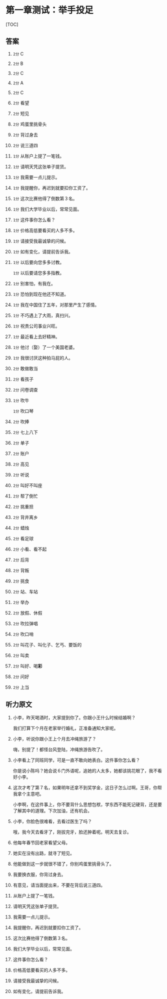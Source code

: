 # 第一章测试：举手投足



[TOC]

## 答案

1. `2分` C

2. `2分` B

3. `2分` C

4. `2分` A

5. `2分` C

6. `2分` 看望

7. `2分` 短见

8. `2分` 鸡蛋里挑骨头

9. `2分` 背过身去

10. `2分` 说三道四

11. `1分` 从账户上提了一笔钱。

12. `1分` 请明天凭这张单子提货。

13. `1分` 我需要一点儿提示。

14. `1分` 我提醒你，再迟到就要扣你工资了。

15. `1分` 这次比赛他得了倒数第３名。

16. `1分` 我们大学毕业以后，常常见面。

17. `1分` 这件事你怎么看？

18. `1分` 价格高低要看买的人多不多。

19. `1分` 请接受我最诚挚的问候。

20. `1分` 如有变化，请提前告诉我。

21. `1分` 以后要向您多多讨教。

    `1分` 以后要请您多多指教。

22. `1分` 别害怕，有我在。

23. `1分` 恐怕到现在他还不知道。

24. `1分` 我在中国住了五年，对那里产生了感情。

25. `1分` 不巧遇上了大雨，真扫兴。

26. `1分` 祝贵公司事业兴旺。

27. `1分` 最近看上去好精神。

28. `1分` 他讨（娶）了一个美国老婆。

29. `1分` 我很讨厌这种拍马屁的人。

30. `2分` 敢做敢当

31. `2分` 看孩子

32. `2分` 问卷调查

33. `1分` 吹牛

    `1分` 吹口琴

34. `2分` 吹捧

35. `2分` 七上八下

36. `2分` 单子

37. `2分` 账户

38. `2分` 高见

39. `2分` 听说

40. `2分` 叫好不叫座

41. `2分` 帮了倒忙

42. `2分` 挑重担

43. `2分` 背井离乡

44. `2分` 蜡烛

45. `2分` 看足球

46. `2分` 小看、看不起

47. `2分` 后背

48. `2分` 背叛

49. `2分` 挑食

50. `2分` 站、车站

51. `2分` 举办

52. `2分` 放假、休假

53. `2分` 吹拉弹唱

54. `2分` 吹口哨

55. `2分` 叫花子、叫化子、乞丐、要饭的

56. `2分` 叫卖

57. `2分` 叫好、喝**彩**

58. `2分` 问好

59. `2分` 上当



## 听力原文

1. 小李，昨天喝酒时，大家提到你了。你跟小王什么时候结婚啊？

   我们打算下个月在老家举行婚礼，正准备通知大家呢。

2. 小李，听说你跟小王上个月去冲绳旅游了？

   嗨，别提了！都怪台风登陆，冲绳旅游告吹了。

3. 小李看上了同班同学，可是一直不敢向她表白。这件事你怎么看？

   你是说小陈吗？她会说６门外语呢，追她的人太多，她都该挑花眼了，我不看好小李。

4. 这次才考了第７名，如果明年还拿不到奖学金，这日子怎么过啊。王哥，你帮我拿个主意吧。

   小李啊，在这件事上，你不要背什么思想包袱，学东西不能死记硬背，还是要了解其中的道理。下次加油，还有机会。

5. 小李，你脸色很难看，去看过医生了吗？

   哦，我今天去看牙了，刚拔完牙，脸还肿着呢。明天去复诊。

6. 他每年春节回老家看望父母。

7. 她实在没有出路，就寻了短见。

8. 他能做到这一步就很不错了，你别鸡蛋里挑骨头了。

9. 我要换衣服，你背过身去。

10. 有意见，请当面提出来，不要在背后说三道四。

11. 从账户上提了一笔钱。

12. 请明天凭这张单子提货。

13. 我需要一点儿提示。

14. 我提醒你，再迟到就要扣你工资了。

15. 这次比赛他得了倒数第３名。

16. 我们大学毕业以后，常常见面。

17. 这件事你怎么看？

18. 价格高低要看买的人多不多。

19. 请接受我最诚挚的问候。

20. 如有变化，请提前告诉我。